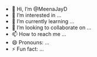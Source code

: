 - 👋 Hi, I’m @MeenaJayD
- 👀 I’m interested in ...
- 🌱 I’m currently learning ...
- 💞️ I’m looking to collaborate on ...
- 📫 How to reach me ...
- 😄 Pronouns: ...
- ⚡ Fun fact: ...

<!---
MeenaJayD/MeenaJayD is a ✨ special ✨ repository because its `README.md` (this file) appears on your GitHub profile.
You can click the Preview link to take a look at your changes.
--->
